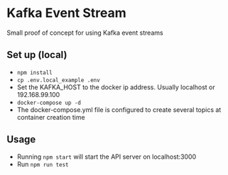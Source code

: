
# Kafka Event Stream

Small proof of concept for using Kafka event streams

## Set up (local)
  - `npm install`
  - `cp .env.local_example .env`
  - Set the KAFKA_HOST to the docker ip address. Usually localhost or 192.168.99.100
  - `docker-compose up -d`
  - The docker-compose.yml file is configured to create several topics at container creation time

## Usage
  - Running `npm start` will start the API server on localhost:3000
  - Run `npm run test`
    
